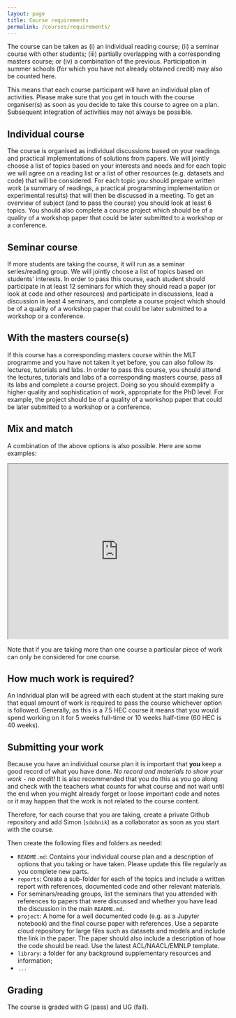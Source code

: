 ```yaml
---
layout: page
title: Course requirements
permalink: /courses/requirements/
---
```


The course can be taken as (i) an individual reading course; (ii) a
seminar course with other students; (iii) partially overlapping with a
corresponding masters course; or (iv) a combination of the
previous. Participation in summer schools (for which you have not
already obtained credit) may also be counted here.

This means that each course participant will have an individual plan
of activities. Please make sure that you get in touch with the course
organiser(s) as soon as you decide to take this course to agree on a
plan. Subsequent integration of activities may not always be possible.


## Individual course

The course is organised as individual discussions based on your
readings and practical implementations of solutions from papers. We
will jointly choose a list of topics based on your interests and needs
and for each topic we will agree on a reading list or a list of other
resources (e.g. datasets and code) that will be considered. For each
topic you should prepare written work (a summary of readings, a
practical programming implementation or experimental results) that
will then be discussed in a meeting. To get an overview of subject
(and to pass the course) you should look at least 6 topics. You should
also complete a course project which should be of a quality of a
workshop paper that could be later submitted to a workshop or a
conference.


## Seminar course

If more students are taking the course, it will run as a seminar
series/reading group. We will jointly choose a list of topics based on
students' interests.  In order to pass this course, each student
should participate in at least 12 seminars for which they should read
a paper (or look at code and other resources) and participate in
discussions, lead a discussion in least 4 seminars, and complete a
course project which should be of a quality of a workshop paper that
could be later submitted to a workshop or a conference.


## With the masters course(s)

If this course has a corresponding masters course within the MLT
programme and you have not taken it yet before, you can also follow
its lectures, tutorials and labs. In order to pass this course, you
should attend the lectures, tutorials and labs of a corresponding
masters course, pass all its labs and complete a course project. Doing
so you should exemplify a higher quality and sophistication of work,
appropriate for the PhD level. For example, the project should be of a
quality of a workshop paper that could be later submitted to a
workshop or a conference.


## Mix and match

A combination of the above options is also possible. Here are some
examples:

<iframe style="width:100%;height: 400px;" src="https://docs.google.com/spreadsheets/d/e/2PACX-1vSIlBzgtagmIaVQIh-g0PXzZoQUbtb4gKO_bw_nqZOaq6UoYC-YpqhyUl2u4AMCKltGVL2TtiEPop5n/pubhtml?gid=0&amp;single=true&amp;widget=true&amp;headers=false"></iframe>

Note that if you are taking more than one course a particular piece of work 
can only be considered for one course.


## How much work is required?

An individual plan will be agreed with each student at the start
making sure that equal amount of work is required to pass the course
whichever option is followed. Generally, as this is a 7.5 HEC course
it means that you would spend working on it for 5 weeks full-time or
10 weeks half-time (60 HEC is 40 weeks).


## Submitting your work

Because you have an individual course plan it is important that **you** keep a good record of what you have done. _No record and materials to show your work - no credit!_ It is also recommended that you do this as you go along and check with the teachers what counts for what course and not wait until the end when you might already forget or loose important code and notes or it may happen that the work is not related to the course content.

Therefore, for each course that you are taking, create a private Github
repository and add Simon (`sdobnik`) as a collaborator as soon as you
start with the course.

Then create the following files and folders as needed:

  - `README.md`: Contains your individual course plan and a
    description of options that you taking or have taken. Please
    update this file regularly as you complete new parts.
  - `reports`: Create a sub-folder for each of the topics and include a
    written report with references, documented code and other relevant
    materials.
  - For seminars/reading groups, list the seminars that you attended
    with references to papers that were discussed and whether you have
    lead the discussion in the main `README.md`.
  - `project`: A home for a well documented code (e.g. as a Jupyter
    notebook) and the final course paper with references. Use a
    separate cloud repository for large files such as datasets and
    models and include the link in the paper. The paper should also
    include a description of how the code should be read. Use the
    latest ACL/NAACL/EMNLP template.
  - `library`: a folder for any background supplementary resources and
    information;
  - `...`


## Grading

The course is graded with G (pass) and UG (fail).
